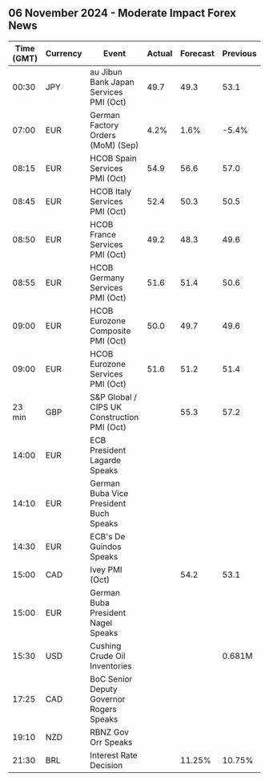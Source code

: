 ## 06 November 2024 - Moderate Impact Forex News

| Time (GMT) | Currency | Event | Actual | Forecast | Previous |
|------|----------|-------|--------|----------|----------|
| 00:30 | JPY | au Jibun Bank Japan Services PMI (Oct) | 49.7 | 49.3 | 53.1 |
| 07:00 | EUR | German Factory Orders (MoM) (Sep) | 4.2% | 1.6% | -5.4% |
| 08:15 | EUR | HCOB Spain Services PMI (Oct) | 54.9 | 56.6 | 57.0 |
| 08:45 | EUR | HCOB Italy Services PMI (Oct) | 52.4 | 50.3 | 50.5 |
| 08:50 | EUR | HCOB France Services PMI (Oct) | 49.2 | 48.3 | 49.6 |
| 08:55 | EUR | HCOB Germany Services PMI (Oct) | 51.6 | 51.4 | 50.6 |
| 09:00 | EUR | HCOB Eurozone Composite PMI (Oct) | 50.0 | 49.7 | 49.6 |
| 09:00 | EUR | HCOB Eurozone Services PMI (Oct) | 51.6 | 51.2 | 51.4 |
| 23 min | GBP | S&P Global / CIPS UK Construction PMI (Oct) |  | 55.3 | 57.2 |
| 14:00 | EUR | ECB President Lagarde Speaks |  |  |  |
| 14:10 | EUR | German Buba Vice President Buch Speaks |  |  |  |
| 14:30 | EUR | ECB's De Guindos Speaks |  |  |  |
| 15:00 | CAD | Ivey PMI (Oct) |  | 54.2 | 53.1 |
| 15:00 | EUR | German Buba President Nagel Speaks |  |  |  |
| 15:30 | USD | Cushing Crude Oil Inventories |  |  | 0.681M |
| 17:25 | CAD | BoC Senior Deputy Governor Rogers Speaks |  |  |  |
| 19:10 | NZD | RBNZ Gov Orr Speaks |  |  |  |
| 21:30 | BRL | Interest Rate Decision |  | 11.25% | 10.75% |
